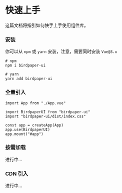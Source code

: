 # 快速上手

这篇文档将指引如何快手上手使用组件库。

### 安装
你可以从 `npm` 或 `yarn` 安装，注意，需要同时安装 `Vue@3.x`
```Shell
# npm
npm i birdpaper-ui

# yarn
yarn add birdpaper-ui
```

### 全量引入
```JS
import App from "./App.vue"

import BirdpaperUI from "birdpaper-ui"
import "birdpaper-ui/dist/index.css"

const app = createApp(App)
app.use(BirdpaperUI)
app.mount("#app")
```

### 按需加载
进行中...

### CDN 引入
进行中...